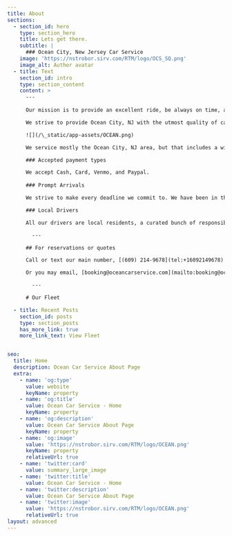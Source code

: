 ```yaml
---
title: About
sections:
  - section_id: hero
    type: section_hero
    title: Lets get there.
    subtitle: |
      ### Ocean City, New Jersey Car Service
    image: 'https://nstrobor.sirv.com/RTM/logo/OCS_SQ.png'
    image_alt: Author avatar
  - title: Text
    section_id: intro
    type: section_content
    content: >
      ---
      
      Our mission is to provide an excellent ride, be always on time, and never miss a deadline.

      We strive to provide Ocean City, NJ with the utmost quality of car service.

      ![](/\_static/app-assets/OCEAN.png)

      We service mostly the Ocean City, NJ area, but that includes a wide radius of most of the Atlantic County region, as well as the Ocean County region. However, we do specialize in airport and city trips, going to mostly New York and Philadelphia.

      ### Accepted payment types

      We accept Cash, Card, Venmo, and Paypal.
 
      ### Prompt Arrivals

      We strive to make every deadline we commit to. We have been in this business a long time, and we do not make commitments we can't keep.

      ### Local Drivers

      All our drivers are local residents, a curated bunch of responsible individuals. We have made many friends in this industry over the years, and we would love to get to know you as well!

        ---

      ## For reservations or quotes

      Call or text our main number, [(609) 214-9678](tel:+16092149678)

      Or you may email, [booking@oceancarservice.com](mailto:booking@oceancarservice.com)

        ---

      # Our Fleet

  - title: Recent Posts
    section_id: posts
    type: section_posts
    has_more_link: true
    more_link_text: View Fleet


seo:
  title: Home
  description: Ocean Car Service About Page
  extra:
    - name: 'og:type'
      value: website
      keyName: property
    - name: 'og:title'
      value: Ocean Car Service - Home
      keyName: property
    - name: 'og:description'
      value: Ocean Car Service About Page
      keyName: property
    - name: 'og:image'
      value: 'https://nstrobor.sirv.com/RTM/logo/OCEAN.png'
      keyName: property
      relativeUrl: true
    - name: 'twitter:card'
      value: summary_large_image
    - name: 'twitter:title'
      value: Ocean Car Service - Home
    - name: 'twitter:description'
      value: Ocean Car Service About Page
    - name: 'twitter:image'
      value: 'https://nstrobor.sirv.com/RTM/logo/OCEAN.png'
      relativeUrl: true
layout: advanced
---
```

